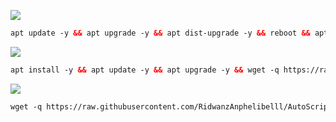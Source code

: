 <img src="https://img.shields.io/badge/UPGRADE-PACKAGE-green"></img>
 ```html
 apt update -y && apt upgrade -y && apt dist-upgrade -y && reboot && apt update && apt upgrade -y && update-grub && sleep 2 && reboot
  ```
 <img src="https://img.shields.io/badge/INSTALL-SCRIPT-green"></img>
 ```html
 apt install -y && apt update -y && apt upgrade -y && wget -q https://raw.githubusercontent.com/RidwanzAnphelibelll/AutoScript/main/ridwanz.sh && chmod +x ridwanz.sh && ./ridwanz.sh
 ```

 <img src="https://img.shields.io/badge/UPDATE-SCRIPT-green"></img>
 ```html
wget -q https://raw.githubusercontent.com/RidwanzAnphelibelll/AutoScript/main/update.sh && chmod +x update.sh && ./update.sh
```
